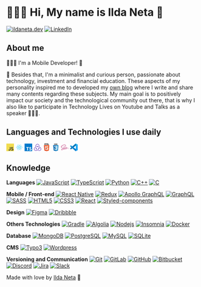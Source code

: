 # 🙋🏻‍♀️ Hi, My name is Ilda Neta 🌸

[![ildaneta.dev](https://img.shields.io/static/v1?label=Blog%20-%20ildaneta.dev&message=%20&color=pink&style=flat-square&logoColor=white)](http://ildaneta.dev/)
[![LinkedIn](https://img.shields.io/static/v1?label=LinkedIn&message=%20&color=pink&logo=LinkedIn&style=flat-square&logoColor=white)](https://www.linkedin.com/in/ildaneta)

## About me

👩🏻‍💻   I'm a Mobile Developer! 📱

:page_with_curl: Besides that, I'm a minimalist and curious person, passionate about technology, investment and financial education. These aspects of my personality inspired me to developed my [own blog](http://ildaneta.dev/) where I write and share many contents regarding these subjects. My main goal is to positively impact our society and the technological community out there, that is why I also like to participate in Technology Lives on Youtube and Talks as a speaker 👩🏻‍🎤.


## Languages and Technologies I use daily

<code><img height="20" src="https://raw.githubusercontent.com/github/explore/80688e429a7d4ef2fca1e82350fe8e3517d3494d/topics/javascript/javascript.png"></code>
<code><img height="20" src="https://raw.githubusercontent.com/github/explore/80688e429a7d4ef2fca1e82350fe8e3517d3494d/topics/react/react.png"></code>
<code><img height="20" src="https://raw.githubusercontent.com/github/explore/80688e429a7d4ef2fca1e82350fe8e3517d3494d/topics/typescript/typescript.png"></code>
<code><img height="20" src="https://raw.githubusercontent.com/github/explore/80688e429a7d4ef2fca1e82350fe8e3517d3494d/topics/redux/redux.png"></code>
<code><img height="20" src="https://raw.githubusercontent.com/github/explore/80688e429a7d4ef2fca1e82350fe8e3517d3494d/topics/html/html.png"></code>
<code><img height="20" src="https://raw.githubusercontent.com/github/explore/80688e429a7d4ef2fca1e82350fe8e3517d3494d/topics/css/css.png"></code>
<code><img height="20" src="https://raw.githubusercontent.com/github/explore/80688e429a7d4ef2fca1e82350fe8e3517d3494d/topics/sass/sass.png"></code>
<code><img height="20" src="https://raw.githubusercontent.com/github/explore/80688e429a7d4ef2fca1e82350fe8e3517d3494d/topics/visual-studio-code/visual-studio-code.png"></code>


## Knowledge

**Languages**
[![JavaScript](https://img.shields.io/badge/-JavaScript-black?style=flat-square&logo=javascript&link=https://github.com/ildaneta/)](https://github.com/ildaneta/)
[![TypeScript](https://img.shields.io/badge/-TypeScript-000000?style=flat-square&logo=typescript&link=https://github.com/ildaneta/)](https://github.com/ildaneta/)
[![Python](https://img.shields.io/badge/-Python-afd0ea?style=flat-square&logo=Python&link=https://github.com/ildaneta/)](https://github.com/ildaneta/)
[![C++](https://img.shields.io/badge/-C++-00599C?style=flat-square&logo=c++&link=https://github.com/ildaneta/)](https://github.com/ildaneta/)
[![C](https://img.shields.io/badge/-A8B9CC?style=flat-square&logo=c&logoColor=white&link=https://github.com/ildaneta/)](https://github.com/ildaneta/)


**Mobile / Front-end**
[![React Native](https://img.shields.io/badge/-ReactNative-black?style=flat-square&logo=react)](https://github.com/ildaneta/)
[![Redux](https://img.shields.io/badge/-Redux-764ABC?style=flat-square&logo=redux&link=https://github.com/ildaneta/)](https://github.com/ildaneta/)
[![Apollo GraphQL](https://img.shields.io/badge/-Apollo%20GraphQL-311C87?style=flat-square&logo=apollo-graphql&link=https://github.com/ildaneta/)](https://github.com/ildaneta/)
[![GraphQL](https://img.shields.io/badge/-GraphQL-db67b4?style=flat-square&logo=graphql&link=https://github.com/ildaneta/)](https://github.com/ildaneta/)
[![SASS](https://img.shields.io/badge/-SASS-ed9ac2?style=flat-square&logo=sass)](https://github.com/ildaneta/)
[![HTML5](https://img.shields.io/badge/-HTML5-E34F26?style=flat-square&logo=html5&logoColor=white&link=https://github.com/ildaneta/)](https://github.com/ildaneta/)
[![CSS3](https://img.shields.io/badge/-CSS3-1572B6?style=flat-square&logo=css3&link=https://github.com/ildaneta/)](https://github.com/ildaneta/)
[![React](https://img.shields.io/badge/-React-black?style=flat-square&logo=react&link=https://github.com/ildaneta/)](https://github.com/ildaneta/)
[![Styled-components](https://img.shields.io/badge/-Styled%20Components-pink?style=flat-square&logo=styled-components)](https://github.com/ildaneta/)


**Design**
[![Figma](https://img.shields.io/badge/-Figma-ffbaba?style=flat-square&logo=figma)](https://github.com/ildaneta/)
[![Dribbble](https://img.shields.io/badge/-Dribbble-d3a0c2?style=flat-square&logo=Dribbble&link=https://github.com/ildaneta/)](https://github.com/ildaneta/)

**Others Technologies**
[![Gradle](https://img.shields.io/badge/-Gradle-02303A?style=flat-square&logo=Gradle&link=https://github.com/ildaneta/)](https://github.com/ildaneta/)
[![Algolia](https://img.shields.io/badge/-Algolia-94cafc?style=flat-square&logo=Algolia&link=https://github.com/ildaneta/)](https://github.com/ildaneta/)
[![Nodejs](https://img.shields.io/badge/-Nodejs-black?style=flat-square&logo=Node.js&link=https://github.com/ildaneta/)](https://github.com/ildaneta/)
[![Insomnia](https://img.shields.io/badge/-Insomnia-5849BE?style=flat-square&logo=Insomnia&link=https://github.com/ildaneta/)](https://github.com/ildaneta/)
[![Docker](https://img.shields.io/badge/-Docker-black?style=flat-square&logo=docker&link=https://github.com/ildaneta/)](https://github.com/ildaneta/)


**Database**
[![MongoDB](https://img.shields.io/badge/-MongoDB-black?style=flat-square&logo=mongodb&link=https://github.com/ildaneta/)](https://github.com/ildaneta/)
[![PostgreSQL](https://img.shields.io/badge/-PostgreSQL-336791?style=flat-square&logo=postgresql&link=https://github.com/ildaneta/)](https://github.com/ildaneta/)
[![MySQL](https://img.shields.io/badge/-MySQL-a0c4db?style=flat-square&logo=mysql&link=https://github.com/ildaneta/)](https://github.com/ildaneta/)
[![SQLite](https://img.shields.io/badge/-SQLite-003B57?style=flat-square&logo=sqlite&link=https://github.com/ildaneta/)](https://github.com/ildaneta/)

**CMS**
[![Typo3](https://img.shields.io/badge/-Typo3-f9d2a7?style=flat-square&logo=typo3&link=https://github.com/ildaneta/)](https://github.com/ildaneta/)
[![Wordpress](https://img.shields.io/badge/-Wordpress-21759B?style=flat-square&logo=Wordpress&link=https://github.com/ildaneta/)](https://github.com/ildaneta/)

**Versioning and Communication**
[![Git](https://img.shields.io/badge/-Git-black?style=flat-square&logo=git&link=https://github.com/ildaneta/)](https://github.com/ildaneta/)
[![GitLab](https://img.shields.io/badge/-GitLab-FCA121?style=flat-square&logo=gitlab&link=https://github.com/ildaneta/)](https://github.com/ildaneta/)
[![GitHub](https://img.shields.io/badge/-GitHub-181717?style=flat-square&logo=github&link=https://github.com/ildaneta/)](https://github.com/ildaneta/)
[![Bitbucket](https://img.shields.io/badge/-Bitbucket-0052CC?style=flat-square&logo=bitbucket&link=https://github.com/ildaneta/)](https://github.com/ildaneta/)
[![Discord](https://img.shields.io/badge/-Discord-000000?style=flat-square&logo=Discord&link=https://github.com/ildaneta/)](https://github.com/ildaneta/)
[![Jira](https://img.shields.io/badge/-Jira-0052CC?style=flat-square&logo=Jira&link=https://github.com/ildaneta/)](https://github.com/ildaneta/)
[![Slack](https://img.shields.io/badge/-Slack-4A154B?style=flat-square&logo=Slack&link=https://github.com/ildaneta/)](https://github.com/ildaneta/)



Made with love by [Ilda Neta](https://github.com/ildaneta)  🥰
